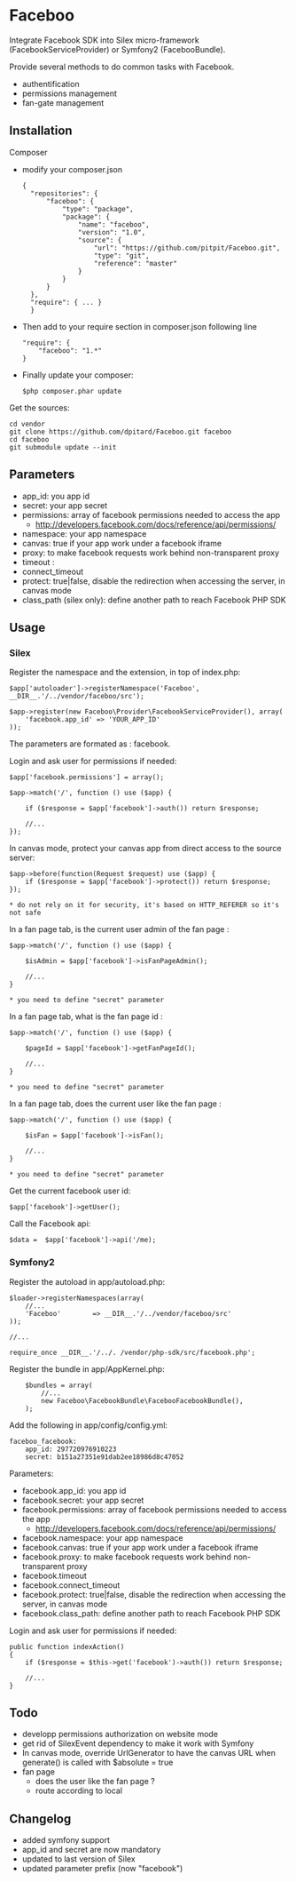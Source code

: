 Faceboo
=======

Integrate Facebook SDK into Silex micro-framework (FacebookServiceProvider) or Symfony2 (FacebooBundle).

Provide several methods to do common tasks with Facebook.
* authentification
* permissions management
* fan-gate management


Installation
------------
Composer

* modify your composer.json
    
  ```
  {
    "repositories": {
        "faceboo": {
            "type": "package",
            "package": {
                "name": "faceboo",
                "version": "1.0",
                "source": {
                    "url": "https://github.com/pitpit/Faceboo.git",
                    "type": "git",
                    "reference": "master"
                }
            }
        }
    },
    "require": { ... }
    }
    ```

* Then add to your require section in composer.json following line
    ```
    "require": {
        "faceboo": "1.*"
    }
    ```
* Finally update your composer:
    ```
    $php composer.phar update
    ```


Get the sources:

    cd vendor
    git clone https://github.com/dpitard/Faceboo.git faceboo
    cd faceboo
    git submodule update --init

Parameters
----------

* app_id: you app id
* secret: your app secret
* permissions: array of facebook permissions needed to access the app
    * http://developers.facebook.com/docs/reference/api/permissions/
* namespace: your app namespace
* canvas: true if your app work under a facebook iframe
* proxy: to make facebook requests work behind non-transparent proxy
* timeout :
* connect_timeout
* protect: true|false, disable the redirection when accessing the server, in canvas mode
* class_path (silex only): define another path to reach Facebook PHP SDK

Usage
-----

### Silex

Register the namespace and the extension, in top of index.php:

    $app['autoloader']->registerNamespace('Faceboo', __DIR__.'/../vendor/faceboo/src');

    $app->register(new Faceboo\Provider\FacebookServiceProvider(), array(
        'facebook.app_id' => 'YOUR_APP_ID'
    ));

The parameters are formated as : facebook.<NAME>


Login and ask user for permissions if needed:
    
    $app['facebook.permissions'] = array();

    $app->match('/', function () use ($app) {

        if ($response = $app['facebook']->auth()) return $response;

        //...
    });

In canvas mode, protect your canvas app from direct access to the source server:

    $app->before(function(Request $request) use ($app) {
        if ($response = $app['facebook']->protect()) return $response;
    });

    * do not rely on it for security, it's based on HTTP_REFERER so it's not safe

In a fan page tab, is the current user admin of the fan page :

    $app->match('/', function () use ($app) {

        $isAdmin = $app['facebook']->isFanPageAdmin();
        
        //...
    }

    * you need to define "secret" parameter

In a fan page tab, what is the fan page id :

    $app->match('/', function () use ($app) {

        $pageId = $app['facebook']->getFanPageId();
        
        //...
    }

    * you need to define "secret" parameter

In a fan page tab, does the current user like the fan page :

    $app->match('/', function () use ($app) {

        $isFan = $app['facebook']->isFan();
        
        //...
    }

    * you need to define "secret" parameter

Get the current facebook user id:

    $app['facebook']->getUser();

Call the Facebook api:

    $data =  $app['facebook']->api('/me);

### Symfony2

Register the autoload in app/autoload.php:

    $loader->registerNamespaces(array(
        //...
        'Faceboo'        => __DIR__.'/../vendor/faceboo/src'
    ));

    //...

    require_once __DIR__.'/../. /vendor/php-sdk/src/facebook.php';

Register the bundle in app/AppKernel.php:

        $bundles = array(
            //...
            new Faceboo\FacebookBundle\FacebooFacebookBundle(),
        );

Add the following in app/config/config.yml:

    faceboo_facebook:
        app_id: 297720976910223
        secret: b151a27351e91dab2ee18986d8c47052

Parameters:

* facebook.app_id: you app id
* facebook.secret: your app secret
* facebook.permissions: array of facebook permissions needed to access the app
    * http://developers.facebook.com/docs/reference/api/permissions/
* facebook.namespace: your app namespace
* facebook.canvas: true if your app work under a facebook iframe
* facebook.proxy: to make facebook requests work behind non-transparent proxy
* facebook.timeout
* facebook.connect_timeout
* facebook.protect: true|false, disable the redirection when accessing the server, in canvas mode
* facebook.class_path: define another path to reach Facebook PHP SDK

Login and ask user for permissions if needed:
    
    public function indexAction()
    {   
        if ($response = $this->get('facebook')->auth()) return $response;
        
        //...
    }

Todo
----
* developp permissions authorization on website mode
* get rid of SilexEvent dependency to make it work with Symfony
* In canvas mode, override UrlGenerator to have the canvas URL when generate() is called with $absolute = true
* fan page
    * does the user like the fan page ?
    * route according to local

Changelog
---------
* added symfony support
* app_id and secret are now mandatory
* updated to last version of Silex
* updated parameter prefix (now "facebook")
